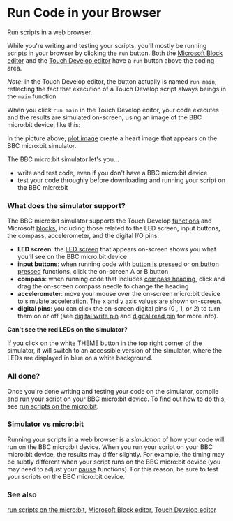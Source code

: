 # Run Code in your Browser

Run scripts in a web browser.

While you're writing and testing your scripts, you'll mostly be running scripts in your browser by clicking the `run` button. Both the [Microsoft Block editor](/blocks/editor) and the [Touch Develop editor](/js/editor) have a `run` button above the coding area.

*Note*: in the Touch Develop editor, the button actually is named `run main`, reflecting the fact that execution of a Touch Develop script always beings in the `main` function

When you click `run main` in the Touch Develop editor, your code executes and the results are simulated on-screen, using an image of the BBC micro:bit device, like this:


In the picture above, [plot image](/reference/led/plot-image) create a heart image that appears on the BBC micro:bit simulator.

The BBC micro:bit simulator let's you...

* write and test code, even if you don't have a BBC micro:bit device
* test your code throughly before downloading and running your script on the BBC micro:bit

### What does the simulator support?

The BBC micro:bit simulator supports the Touch Develop [functions](/js/contents) and Microsoft [blocks](/blocks/contents), including those related to the LED screen, input buttons, the compass, accelerometer, and the digital I/O pins.

* **LED screen**: the [LED screen](/device/screen) that appears on-screen shows you what you'll see on the BBC micro:bit device
* **input buttons**: when running code with [button is pressed](/reference/input/button-is-pressed) or [on button pressed](/reference/input/on-button-pressed) functions, click the on-screen A or B button
* **compass**: when running code that includes [compass heading](/reference/input/compass-heading), click and drag the on-screen compass needle to change the heading
* **accelerometer**: move your mouse over the on-screen micro:bit device to simulate [acceleration](/reference/input/acceleration). The x and y axis values are shown on-screen.
* **digital pins**: you can click the on-screen digital pins (0 , 1, or 2) to turn them on or off (see [digital write pin](/reference/pins/digital-write-pin) and [digital read pin](/reference/pins/digital-read-pin) for more info).

**Can't see the red LEDs on the simulator?**

If you click on the white THEME button in the top right corner of the simulator, it will switch to an accessible version of the simulator, where the LEDs are displayed in blue on a white background.

### All done?

Once you're done writing and testing your code on the simulator, compile and run your script on your BBC micro:bit device. To find out how to do this, see [run scripts on the micro:bit](/device/usb).

### Simulator vs micro:bit

Running your scripts in a web browser is a *simulation* of how your code will run on the BBC micro:bit device. When you run your script on your BBC micro:bit device, the results may differ slightly. For example, the timing may be subtly different when your script runs on the BBC micro:bit device (you may need to adjust your [pause](/reference/basic/pause) functions). For this reason, be sure to test your scripts on the BBC micro:bit device.

### See also

[run scripts on the micro:bit](/device/usb), [Microsoft Block editor](/blocks/editor), [Touch Develop editor](/js/editor)

